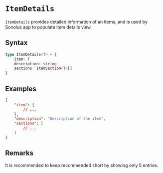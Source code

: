# `ItemDetails`

`ItemDetails` provides detailed information of an items, and is used by Sonolus app to populate item details view.

## Syntax

```ts
type ItemDetails<T> = {
    item: T
    description: string
    sections: ItemSection<T>[]
}
```

## Examples

```json
{
    "item": {
        // ...
    },
    "description": "Description of the item",
    "sections": [
        // ...
    ]
}
```

## Remarks

It is recommended to keep recommended short by showing only 5 entries.
